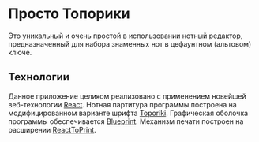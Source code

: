 # Просто Топорики

Это уникальный и очень простой в использовании нотный редактор, предназначенный для набора знаменных нот в цефаунтном (альтовом) ключе.

## Технологии

Данное приложение целиком реализовано с применением новейшей веб-технологии [React](https://reactjs.org/).
Нотная партитура программы построена на модифицированном варианте шрифта [Toporiki](http://znamen.ru/odnoglas.php).
Графическая оболочка программы обеспечивается [Blueprint](https://blueprintjs.com/).
Механизм печати построен на расширении [ReactToPrint](https://www.npmjs.com/package/react-to-print).

